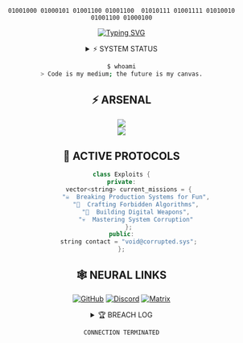 <div align="center">

```
01001000 01000101 01001100 01001100  01010111 01001111 01010010 01001100 01000100
```

[![Typing SVG](https://readme-typing-svg.demolab.com?font=Fira+Code&weight=700&size=24&duration=2000&pause=1000&color=FF0066&center=true&vCenter=true&multiline=true&repeat=false&random=false&width=600&height=100&lines=Dev;%7B++%7D)](https://git.io/typing-svg)

<details>
<summary>⚡ SYSTEM STATUS</summary>
<br>
  
[![Profile Views](https://komarev.com/ghpvc/?username=toxicdev&label=System%20Infiltrations&color=ff0066&style=for-the-badge)](https://github.com/toxicdev)
[![GitHub followers](https://img.shields.io/github/followers/toxicdev?label=Cyber%20Cult&style=for-the-badge&color=ff0066)](https://github.com/toxicdev)
</details>

```bash
$ whoami
> Code is my medium; the future is my canvas.
```

## ⚡ ARSENAL
<div align="center">
<img src="https://skillicons.dev/icons?i=rust,cpp,assembly,linux,bash,vim&theme=dark" />
<br>
<img src="https://skillicons.dev/icons?i=kubernetes,tensorflow,aws,nginx,grafana&theme=dark" />
</div>

## 🎯 ACTIVE PROTOCOLS
```cpp
class Exploits {
private:
    vector<string> current_missions = {
        "☠️  Breaking Production Systems for Fun",
        "🧪  Crafting Forbidden Algorithms",
        "👻  Building Digital Weapons",
        "💀  Mastering System Corruption"
    };
public:
    string contact = "void@corrupted.sys";
};
```

## 🕸️ NEURAL LINKS
<div align="center">
  
[![GitHub](https://img.shields.io/badge/GitHub-ff0066?style=for-the-badge&logo=github&logoColor=black)](https://github.com/toxicdev)
[![Discord](https://img.shields.io/badge/Discord-ff0066?style=for-the-badge&logo=discord&logoColor=black)](https://discord.gg/toxicdev)
[![Matrix](https://img.shields.io/badge/Matrix-ff0066?style=for-the-badge&logo=matrix&logoColor=black)](https://matrix.to/#/@toxicdev:matrix.org)
</div>


<details>
<summary>🏆 BREACH LOG</summary>
<br>
<div align="center">
  
[![trophy](https://github-profile-trophy.vercel.app/?username=toxicdev&theme=radical&no-frame=true&row=1&column=7)](https://github.com/ryo-ma/github-profile-trophy)
</div>
</details>

```
CONNECTION TERMINATED
```
</div>
